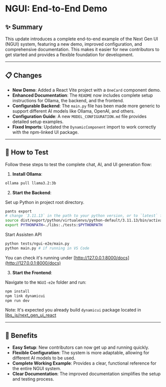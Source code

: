 # NGUI: End-to-End Demo

## ✨ Summary

This update introduces a complete end-to-end example of the Next Gen UI (NGUI) system, featuring a new demo, improved configuration, and comprehensive documentation. This makes it easier for new contributors to get started and provides a flexible foundation for development.

---

## 📋 Changes

- **New Demo**: Added a React Vite project with a `OneCard` component demo.
- **Enhanced Documentation**: The `README` now includes complete setup instructions for Ollama, the backend, and the frontend.
- **Configurable Backend**: The `main.py` file has been made more generic to support different AI models like Ollama, OpenAI, and others.
- **Configuration Guide**: A new `MODEL_CONFIGURATION.md` file provides detailed setup examples.
- **Fixed Imports**: Updated the `DynamicComponent` import to work correctly with the npm-linked UI package.

---

## 🧪 How to Test

Follow these steps to test the complete chat, AI, and UI generation flow:

1.  **Install Ollama**:

```bash
ollama pull llama3.2:3b
```

2.  **Start the Backend**:

Set up Python in project root directory.

```bash
pants export
# change `3.11.13` in the path to your python version, or to `latest` for venv symlink created from `CONTRIBUTING.md`!
source dist/export/python/virtualenvs/python-default/3.11.13/bin/activate
export PYTHONPATH=./libs:./tests:$PYTHONPATH
```

Start Assisten API

```bash
python tests/ngui-e2e/main.py
python main.py # if running in VS Code
```
You can check it's running under [http://127.0.0.1:8000/docs](http://127.0.0.1:8000/docs)

3.  **Start the Frontend**:

Navigate to the `NGUI-e2e` folder and run:

```bash
npm install
npm link dynamicui
npm run dev
```

Note: It's expected you already build `dynamicui` package located in [libs_js/next_gen_ui_react](/libs_js/next_gen_ui_react/)

---

## 🚀 Benefits

- **Easy Setup**: New contributors can now get up and running quickly.
- **Flexible Configuration**: The system is more adaptable, allowing for different AI models to be used.
- **Complete Working Example**: Provides a clear, functional reference for the entire NGUI system.
- **Clear Documentation**: The improved documentation simplifies the setup and testing process.
